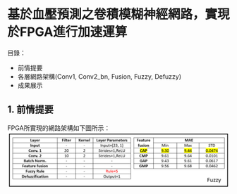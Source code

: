 # 基於血壓預測之卷積模糊神經網路，實現於FPGA進行加速運算

目錄：
- 前情提要
- 各層網路架構(Conv1, Conv2_bn, Fusion, Fuzzy, Defuzzy)
- 成果展示

## 1. 前情提要
FPGA所實現的網路架構如下圖所示：
![image](https://github.com/Slaung/Blood-Pressure-Estimation-CFNP-Implement-FPGA/blob/main/Figure/Figure1.png)
